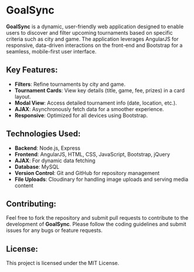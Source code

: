 # GoalSync
**GoalSync** is a dynamic, user-friendly web application designed to enable users to discover and filter upcoming tournaments based on specific criteria such as city and game. The application leverages AngularJS for responsive, data-driven interactions on the front-end and Bootstrap for a seamless, mobile-first user interface.

## Key Features:
- **Filters**: Refine tournaments by city and game.
- **Tournament Cards**: View key details (title, game, fee, prizes) in a card layout.
- **Modal View**: Access detailed tournament info (date, location, etc.).
- **AJAX**: Asynchronously fetch data for a smoother experience.
- **Responsive**: Optimized for all devices using Bootstrap.


## Technologies Used:
- **Backend**: Node.js, Express
- **Frontend**: AngularJS, HTML, CSS, JavaScript, Bootstrap, jQuery
- **AJAX**: For dynamic data fetching
- **Database**: MySQL
- **Version Control**: Git and GitHub for repository management
- **File Uploads**: Cloudinary for handling image uploads and serving media content

## Contributing:
Feel free to fork the repository and submit pull requests to contribute to the development of **GoalSync**. Please follow the coding guidelines and submit issues for any bugs or feature requests.

## License:
This project is licensed under the MIT License.
  
